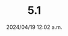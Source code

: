 ---
layout: gold_efficiency

title: 5.1
date: 2024/04/19 12:02 a.m.
description: Wild Rift Gold Efficiency of 5.1
image: /assets/favicon512x512.png

permalink: /5.1/

data_refer_url: https://x.com/wildrift/status/1780990172869366111
data_refer_text: 5.1 hotfix

items: items_5_1
stats: stats_5_1
---